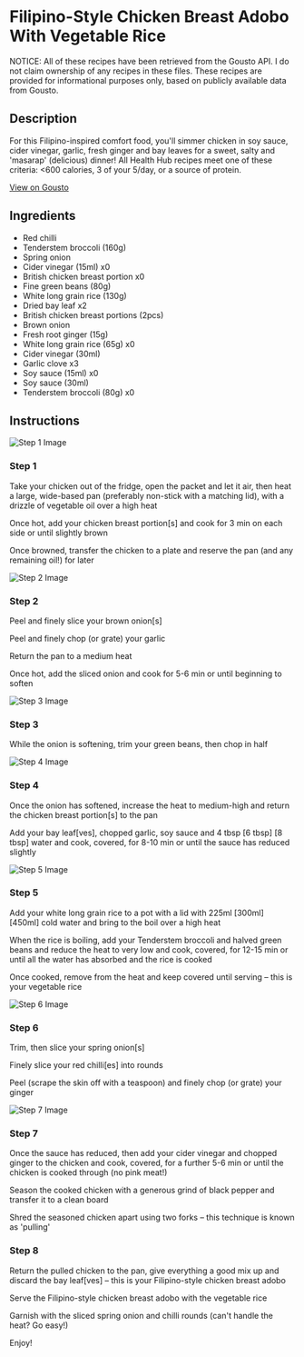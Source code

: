 # Filipino-Style Chicken Breast Adobo With Vegetable Rice

NOTICE: All of these recipes have been retrieved from the Gousto API. I do not claim ownership of any recipes in these files. These recipes are provided for informational purposes only, based on publicly available data from Gousto.

## Description

For this Filipino-inspired comfort food, you'll simmer chicken in soy sauce, cider vinegar, garlic, fresh ginger and bay leaves for a sweet, salty and 'masarap' (delicious) dinner! All Health Hub recipes meet one of these criteria: <600 calories, 3 of your 5/day, or a source of protein.

[View on Gousto](https://www.gousto.co.uk/recipes/cookbook/filipino-style-chicken-breast-adobo-with-vegetable-rice)

## Ingredients

- Red chilli
- Tenderstem broccoli (160g)
- Spring onion
- Cider vinegar (15ml) x0
- British chicken breast portion x0
- Fine green beans (80g)
- White long grain rice (130g)
- Dried bay leaf x2
- British chicken breast portions (2pcs)
- Brown onion
- Fresh root ginger (15g)
- White long grain rice (65g) x0
- Cider vinegar (30ml)
- Garlic clove x3
- Soy sauce (15ml) x0
- Soy sauce (30ml)
- Tenderstem broccoli (80g) x0

## Instructions

![Step 1 Image](https://production-media.gousto.co.uk/cms/recipe-step-image/Step-1-1688999296334-x200.jpg)

### Step 1

Take your chicken out of the fridge, open the packet and let it air, then heat a large, wide-based pan (preferably non-stick with a matching lid), with a drizzle of vegetable oil over a high heat

Once hot, add your chicken breast portion[s] and cook for 3 min on each side or until slightly brown

Once browned, transfer the chicken to a plate and reserve the pan (and any remaining oil!) for later

![Step 2 Image](https://production-media.gousto.co.uk/cms/recipe-step-image/step-2-1688999299015-x200.jpg)

### Step 2

Peel and finely slice your brown onion[s]

Peel and finely chop (or grate) your garlic

Return the pan to a medium heat

Once hot, add the sliced onion and cook for 5-6 min or until beginning to soften

![Step 3 Image](https://production-media.gousto.co.uk/cms/recipe-step-image/step-3-1688999313424-x200.jpg)

### Step 3

While the onion is softening, trim your green beans, then chop in half

![Step 4 Image](https://production-media.gousto.co.uk/cms/recipe-step-image/step-4-1688999318290-x200.jpg)

### Step 4

Once the onion has softened, increase the heat to medium-high and return the chicken breast portion[s] to the pan

Add your bay leaf[ves], chopped garlic, soy sauce and 4 tbsp <span class="text-purple">[6 tbsp]</span> <span class="text-danger">[8 tbsp]</span> water and cook, covered, for 8-10 min or until the sauce has reduced slightly

![Step 5 Image](https://production-media.gousto.co.uk/cms/recipe-step-image/step-5-1688999321374-x200.jpg)

### Step 5

Add your white long grain rice to a pot with a lid with 225ml <span class="text-purple">[300ml]</span> <span class="text-danger">[450ml]</span> cold water and bring to the boil over a high heat

When the rice is boiling, add your Tenderstem broccoli and halved green beans and reduce the heat to very low and cook, covered, for 12-15 min or until all the water has absorbed and the rice is cooked

Once cooked, remove from the heat and keep covered until serving – this is your vegetable rice

![Step 6 Image](https://production-media.gousto.co.uk/cms/recipe-step-image/step-6-1688999324487-x200.jpg)

### Step 6

Trim, then slice your spring onion[s]

Finely slice your red chilli[es] into rounds

Peel (scrape the skin off with a teaspoon) and finely chop (or grate) your ginger

![Step 7 Image](https://production-media.gousto.co.uk/cms/recipe-step-image/step-7-1688999327459-x200.jpg)

### Step 7

Once the sauce has reduced, then add your cider vinegar and chopped ginger to the chicken and cook, covered, for a further 5-6 min or until the chicken is cooked through (no pink meat!)

Season the cooked chicken with a generous grind of black pepper and transfer it to a clean board

Shred the seasoned chicken apart using two forks – this technique is known as 'pulling'

### Step 8

Return the pulled chicken to the pan, give everything a good mix up and discard the bay leaf[ves] – this is your Filipino-style chicken breast adobo

Serve the Filipino-style chicken breast adobo with the vegetable rice

Garnish with the sliced spring onion and chilli rounds (can't handle the heat? Go easy!)

Enjoy!

